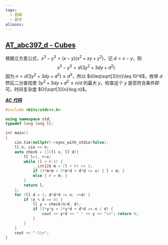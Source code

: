 ```yaml
---
tags:
  - 题解
  - 数学
aliases:
---
```

## [AT_abc397_d - Cubes](https://atcoder.jp/contests/abc397/tasks/abc397_d)

根据立方差公式，$x^3-y^3=(x-y)(x^2+xy+y^2)$，记 $d=x-y$，则 $$x^3-y^3=d(3y^2+3dy+d^2)$$
因为 $n=d(3y^2+3dy+d^2)\geq d^3$，所以 $d\leq\sqrt[3]{n}\leq 10^6$，枚举 $d$ 然后二分查找使 $3y^2+3dy+d^2\leq n/d$ 的最大 $y$，检查这个 $y$ 是否符合条件即可。时间复杂度 $O(\sqrt[3]{n}\log n)$。

[***AC 代码***](https://atcoder.jp/contests/abc397/submissions/63830197)

```cpp
#include <bits/stdc++.h>

using namespace std;
typedef long long ll;

int main()
{
	cin.tie(nullptr)->sync_with_stdio(false);
    ll n; cin >> n;
    auto check = [](ll x, ll d){
        ll l=1, r=x;
        while (l < r-1) {
            __int128 m = (l + r) >> 1;
            if (3*m*m + 3*m*d + d*d <= x) { l = m; }
            else { r = m; }
        }
        return l;
    };
    for (ll d = 1; d*d*d <= n; ++d) {
        if (n % d == 0) {
            ll y = check(n/d, d);
            if (3*y*y + 3*y*d + d*d == n / d) {
                cout << y+d << " " << y << "\n"; return 0;
            }
        }
    }
    cout << "-1\n";
}
```
